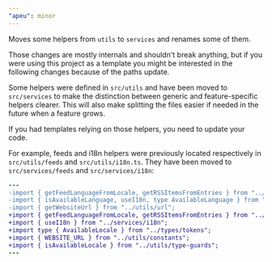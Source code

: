 ```yaml
---
"apeu": minor
---
```


Moves some helpers from `utils` to `services` and renames some of them.

Those changes are mostly internals and shouldn't break anything, but if you were using this project as a template you might be interested in the following changes because of the paths update.

Some helpers were defined in `src/utils` and have been moved to `src/services` to make the distinction between generic and feature-specific helpers clearer. This will also make splitting the files easier if needed in the future when a feature grows.

If you had templates relying on those helpers, you need to update your code.

For example, feeds and i18n helpers were previously located respectively in `src/utils/feeds` and `src/utils/i18n.ts`. They have been moved to `src/services/feeds` and `src/services/i18n`:
```diff
---
-import { getFeedLanguageFromLocale, getRSSItemsFromEntries } from "../utils/feeds";
-import { isAvailableLanguage, useI18n, type AvailableLanguage } from "../utils/i18n";
-import { getWebsiteUrl } from "../utils/url";
+import { getFeedLanguageFromLocale, getRSSItemsFromEntries } from "../services/feeds";
+import { useI18n } from "../services/i18n";
+import type { AvailableLocale } from "../types/tokens";
+import { WEBSITE_URL } from "../utils/constants";
+import { isAvailableLocale } from "../utils/type-guards";
---
```
